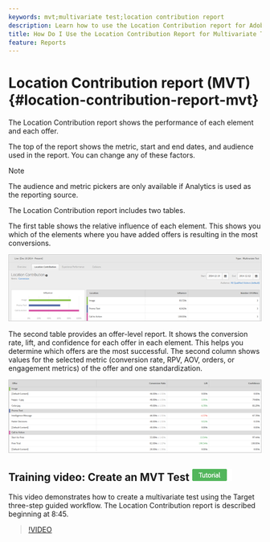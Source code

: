 ```yaml
---
keywords: mvt;multivariate test;location contribution report
description: Learn how to use the Location Contribution report for Adobe Target Experience Targeting activities that shows the performance of each element and each offer.
title: How Do I Use the Location Contribution Report for Multivariate Tests?
feature: Reports
---
```


# Location Contribution report (MVT){#location-contribution-report-mvt}

The Location Contribution report shows the performance of each element and each offer.

The top of the report shows the metric, start and end dates, and audience used in the report. You can change any of these factors.

>[!NOTE]
>
>The audience and metric pickers are only available if Analytics is used as the reporting source.

The Location Contribution report includes two tables.

The first table shows the relative influence of each element. This shows you which of the elements where you have added offers is resulting in the most conversions.

![](assets/locationcontributiontop.png)

The second table provides an offer-level report. It shows the conversion rate, lift, and confidence for each offer in each element. This helps you determine which offers are the most successful. The second column shows values for the selected metric (conversion rate, RPV, AOV, orders, or engagement metrics) of the offer and one standardization.

![](assets/locationcontributionbottom.png)

## Training video: Create an MVT Test ![Tutorial badge](/help/assets/tutorial.png)

This video demonstrates how to create a multivariate test using the Target three-step guided workflow. The Location Contribution report is described beginning at 8:45.

>[!VIDEO](https://video.tv.adobe.com/v/17395)
